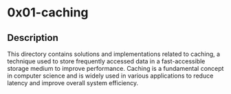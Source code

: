 # 0x01-caching

## Description
This directory contains solutions and implementations related to caching, a technique used to store frequently accessed data in a fast-accessible storage medium to improve performance. Caching is a fundamental concept in computer science and is widely used in various applications to reduce latency and improve overall system efficiency.
